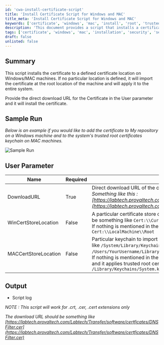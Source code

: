 ```yaml
---
id: 'cwa-install-certificate-script'
title: 'Install Certificate Script for Windows and MAC'
title_meta: 'Install Certificate Script for Windows and MAC'
keywords: ['certificate', 'windows', 'mac', 'install', 'root', 'trusted', 'keychain', 'location']
description: 'This document provides a script that installs a certificate to a specified location on Windows and MAC machines. It explains how to use the User parameter to provide a direct download URL for the certificate and details the sample run for both environments.'
tags: ['certificate', 'windows', 'mac', 'installation', 'security', 'setup']
draft: false
unlisted: false
---
```

## Summary

This script installs the certificate to a defined certificate location on Windows/MAC machines. If no particular location is defined, it will import the certificate at the root location of the machine and will apply it to the entire system.

Provide the direct download URL for the Certificate in the User parameter and it will install the certificate.

## Sample Run

*Below is an example if you would like to add the certificate to My repository on a Windows machine and to the system's trusted root certificates keychain on MAC machines.*

![Sample Run](5078775/docs/13642216/images/19987037)

## User Parameter

| Name                   | Required | Description                                                                                                                                                                                                                                   |
|------------------------|----------|-----------------------------------------------------------------------------------------------------------------------------------------------------------------------------------------------------------------------------------------------|
| DownloadURL            | True     | Direct download URL of the certificate<br>*Something like this :*  <em>[https://labtech.provaltech.com/Labtech/Transfer/software/certficates/DNSFilter.cer](https://labtech.provaltech.com/Labtech/Transfer/software/certficates/DNSFilter.cer)</em> |
| WinCertStoreLocation   | False    | A particular certificate store on a Windows system to import the certificate. It could be something like `Cert:\\CurrentUser\\Root`, `Cert:\\LocalMachine\\My` etc. <br>If nothing is mentioned in the parameter, it will use the default store location i.e. `Cert:\\LocalMachine\\Root` |
| MACCertStoreLocation   | False    | Particular keychain to import a certificate on a MAC Machine. It could be something like `/System/Library/Keychains/SystemRootCertificates.keychain`, `/Users/YourUsername/Library/Keychains/login.keychain` etc. <br>If nothing is mentioned in the parameter, it will use the default system-wide keychain and it applies trusted root certificates to the entire system i.e `/Library/Keychains/System.keychain` |

## Output

- Script log

*NOTE : This script will work for .crt, .cer, .cert extensions only*

*The download URL should be something like*  
*[https://labtech.provaltech.com/Labtech/Transfer/software/certficates/DNSFilter.cer](https://labtech.provaltech.com/Labtech/Transfer/software/certficates/DNSFilter.cer)*


